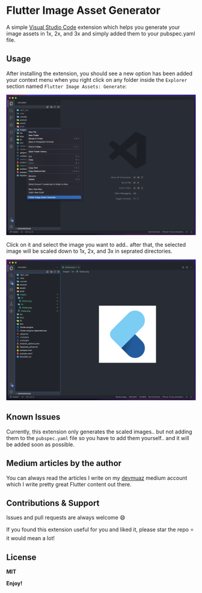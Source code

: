 # Flutter Image Asset Generator

A simple [Visual Studio Code](https://code.visualstudio.com/) extension which helps you generate your image assets in 1x, 2x, and 3x and simply added them to your pubspec.yaml file.

## Usage

After installing the extension, you should see a new option has been added your context menu when you right click on any folder inside the `Explorer` section named `Flutter Image Assets: Generate`:

<p align='center'>
	<img
		src='https://github.com/devmuaz/flutter-image-assets/blob/master/assets/preview.png?raw=true'
		title='Flutter Image Assets Preview'
		alt='Flutter Image Assets Preview'
	/>
</p>

Click on it and select the image you want to add.. after that, the selected image will be scaled down to 1x, 2x, and 3x in seprated directories.

<p align='center'>
	<img
		src='https://github.com/devmuaz/flutter-image-assets/blob/master/assets/preview2.png?raw=true'
		title='Flutter Image Assets Preview'
		alt='Flutter Image Assets Preview'
	/>
</p>

## Known Issues

Currently, this extension only generates the scaled images.. but not adding them to the `pubspec.yaml` file so you have to add them yourself.. and it will be added soon as possible.

## Medium articles by the author

You can always read the articles I write on my [devmuaz](https://devmuaz.medium.com/) medium account which I write pretty great Flutter content out there.

## Contributions & Support

Issues and pull requests are always welcome 😄

If you found this extension useful for you and liked it, please star the repo ⭐️ it would mean a lot!

## License

**MIT**

**Enjoy!**
